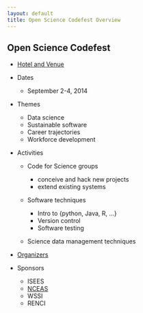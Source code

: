 ```yaml
---
layout: default
title: Open Science Codefest Overview
---
```


Open Science Codefest
---------------------

- [Hotel and Venue](venue.md)

- Dates
    - September 2-4, 2014

- Themes
    - Data science
    - Sustainable software
    - Career trajectories
    - Workforce development

- Activities

    - Code for Science groups

        - conceive and hack new projects
        - extend existing systems

    - Software techniques

        - Intro to {python, Java, R, ...}
        - Version control
        - Software testing

    - Science data management techniques

- [Organizers](./organizers.md)
- Sponsors
    - ISEES
    - [NCEAS](http://www.nceas.ucsb.edu)
    - WSSI
    - RENCI

